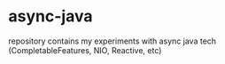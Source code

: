 # async-java

repository contains my experiments with async java tech (CompletableFeatures, NIO, Reactive, etc)
